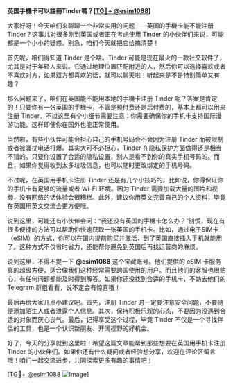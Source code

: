**英国手機卡可以註冊Tinder嗎？[[TG💪+ @esim1088](https://t.me/s/esim1088)]**

大家好呀！今天咱们来聊聊一个非常实用的问题——英国的手機卡能不能注册 Tinder？这事儿对很多刚到英国或者正在考虑使用 Tinder 的小伙伴们来说，可能都是一个小小的疑惑。别急，咱们今天就把它给搞清楚！

首先呢，咱们得知道 Tinder 是个啥。Tinder 可能是现在最火的一款社交软件了，尤其是对于年轻人来说。它通过地理位置匹配附近的人，然后你可以选择喜欢或者不喜欢对方，如果双方都喜欢的话，就可以聊天啦！听起来是不是特别简单又有趣？

那么问题来了，咱们在英国能不能用本地的手機卡注册 Tinder 呢？答案是肯定的！只要你有一张英国的手機卡，不管是预付费还是后付费的，基本上都可以用来注册 Tinder。不过这里有个小细节需要注意：你需要确保你的手机卡支持国际漫游功能，这样即使你在国外也能正常使用。

当然啦，有些小伙伴可能会担心自己的手机号码会不会因为注册 Tinder 而被限制或者被骚扰电话打爆。其实大可不必担心，Tinder 在隐私保护方面做得还是相当不错的。只要你设置了合适的隐私设置，别人是看不到你的真实手机号码的。而且，如果你觉得收到太多垃圾信息，也可以随时更改绑定的手机号码。

不过呢，在英国用手机卡注册 Tinder 还是有几个小技巧的。比如说，你得保证你的手机卡有足够的流量或者 Wi-Fi 环境。因为 Tinder 需要加载大量的图片和视频，没有网络的话体验会很糟糕。此外，建议你用英文完善自己的个人资料，毕竟在英国用英文交流会更方便哦。

说到这里，可能还有小伙伴会问：“我还没有英国的手機卡怎么办？”别慌，现在有很多便捷的方法可以帮助你快速获取一张英国的手机卡。比如，通过电子SIM卡（eSIM）的方式，你可以在国内提前购买并激活，到了英国直接插入手机就能用了。这种方式不仅省时省力，还能帮你避免到英国后再找运营商的麻烦。

说到这里，不得不提一下 **@esim1088** 这个宝藏账号。他们提供的 eSIM 卡服务真的超级方便，适合像我们这种经常需要跨国使用的用户。而且他们的客服也很贴心，有任何问题都能及时得到解答。如果你还没找到合适的手机卡，不妨去他们的 Telegram 群组看看，说不定会有惊喜哦！

最后再给大家几点小建议吧。首先，注册 Tinder 时一定要注意安全问题，不要随便添加陌生人或者泄露个人信息。其次，保持积极乐观的心态，不要因为没遇到合适的对象而灰心丧气。最后，记得享受这个过程，毕竟 Tinder 不仅是一个寻找伴侣的工具，也是一个认识新朋友、开阔视野的好机会。

好了，今天的分享就到这里啦！希望这篇文章能帮到那些想要在英国用手机卡注册 Tinder 的小伙伴们。如果你还有什么疑问或者经验想分享，欢迎在评论区留言哦！咱们一起交流进步，共同探索更多有趣的事情吧！

[[TG💪+ @esim1088](https://t.me/s/esim1088) ![Image](https://i.postimg.cc/4NQfJmqS/Snipaste-2025-05-13-00-14-12.png)]
